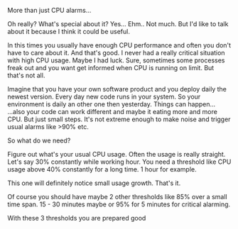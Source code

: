 
More than just CPU alarms...

Oh really? What's special about it?
Yes... Ehm.. Not much.
But I'd like to talk about it because I think it could be useful.

In this times you usually have enough CPU performance and often you don't have to care about it.
And that's good.
I never had a really critical situation with high CPU usage.
Maybe I had luck.
Sure, sometimes some processes freak out and you want get informed when CPU is running on limit.
But that's not all.

Imagine that you have your own software product and you deploy daily the newest version.
Every day new code runs in your system.
So your environment is daily an other one then yesterday.
Things can happen...
...also your code can work different and maybe it eating more and more CPU.
But just small steps.
It's not extreme enough to make noise and trigger usual alarms like >90% etc.

So what do we need?

Figure out what's your usual CPU usage.
Often the usage is really straight.
Let's say 30% constantly while working hour.
You need a threshold like CPU usage above 40% constantly for a long time.
1 hour for example.

This one will definitely notice small usage growth.
That's it.

Of course you should have maybe 2 other thresholds like 85% over a small time span.
15 - 30 minutes maybe or 95% for 5 minutes for critical alarming.

With these 3 thresholds you are prepared good  
